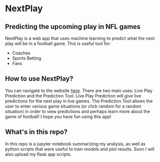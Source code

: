 # NextPlay
## Predicting the upcoming play in NFL games
NextPlay is a web app that uses machine learning to predict what the next play will be in a football game. This is useful tool for:
- Coaches
- Sports Betting
- Fans

## How to use NextPlay?
You can navigate to the website [here](http://nextplay.life/). There are two main uses: Live Play Prediction and the Prediction Tool.
Live Play Prediction will give live predictions for the next play in live games. The Prediction Tool allows the user to enter
various game situations (or click random for a random situation) in order to view predictions and perhaps learn more about the game 
of football! I hope you have fun using this app!

## What's in this repo?
In this repo is a jupyter notebook summarizing my analysis, as well as python scripts that were useful to train models and plot results. Soon I will also upload my flask app scripts.
